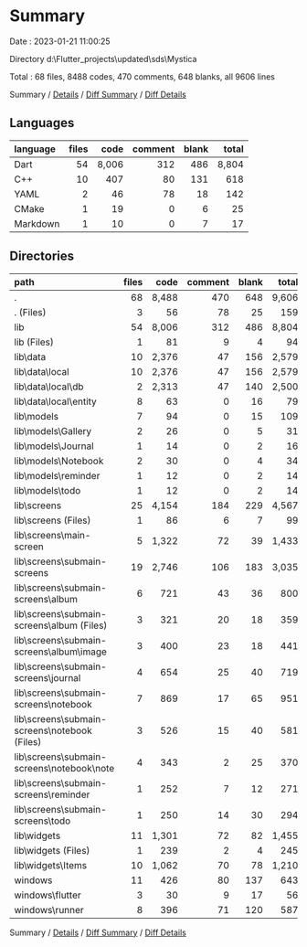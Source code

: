 # Summary

Date : 2023-01-21 11:00:25

Directory d:\\Flutter_projects\\updated\\sds\\Mystica

Total : 68 files,  8488 codes, 470 comments, 648 blanks, all 9606 lines

Summary / [Details](details.md) / [Diff Summary](diff.md) / [Diff Details](diff-details.md)

## Languages
| language | files | code | comment | blank | total |
| :--- | ---: | ---: | ---: | ---: | ---: |
| Dart | 54 | 8,006 | 312 | 486 | 8,804 |
| C++ | 10 | 407 | 80 | 131 | 618 |
| YAML | 2 | 46 | 78 | 18 | 142 |
| CMake | 1 | 19 | 0 | 6 | 25 |
| Markdown | 1 | 10 | 0 | 7 | 17 |

## Directories
| path | files | code | comment | blank | total |
| :--- | ---: | ---: | ---: | ---: | ---: |
| . | 68 | 8,488 | 470 | 648 | 9,606 |
| . (Files) | 3 | 56 | 78 | 25 | 159 |
| lib | 54 | 8,006 | 312 | 486 | 8,804 |
| lib (Files) | 1 | 81 | 9 | 4 | 94 |
| lib\\data | 10 | 2,376 | 47 | 156 | 2,579 |
| lib\\data\\local | 10 | 2,376 | 47 | 156 | 2,579 |
| lib\\data\\local\\db | 2 | 2,313 | 47 | 140 | 2,500 |
| lib\\data\\local\\entity | 8 | 63 | 0 | 16 | 79 |
| lib\\models | 7 | 94 | 0 | 15 | 109 |
| lib\\models\\Gallery | 2 | 26 | 0 | 5 | 31 |
| lib\\models\\Journal | 1 | 14 | 0 | 2 | 16 |
| lib\\models\\Notebook | 2 | 30 | 0 | 4 | 34 |
| lib\\models\\reminder | 1 | 12 | 0 | 2 | 14 |
| lib\\models\\todo | 1 | 12 | 0 | 2 | 14 |
| lib\\screens | 25 | 4,154 | 184 | 229 | 4,567 |
| lib\\screens (Files) | 1 | 86 | 6 | 7 | 99 |
| lib\\screens\\main-screen | 5 | 1,322 | 72 | 39 | 1,433 |
| lib\\screens\\submain-screens | 19 | 2,746 | 106 | 183 | 3,035 |
| lib\\screens\\submain-screens\\album | 6 | 721 | 43 | 36 | 800 |
| lib\\screens\\submain-screens\\album (Files) | 3 | 321 | 20 | 18 | 359 |
| lib\\screens\\submain-screens\\album\\image | 3 | 400 | 23 | 18 | 441 |
| lib\\screens\\submain-screens\\journal | 4 | 654 | 25 | 40 | 719 |
| lib\\screens\\submain-screens\\notebook | 7 | 869 | 17 | 65 | 951 |
| lib\\screens\\submain-screens\\notebook (Files) | 3 | 526 | 15 | 40 | 581 |
| lib\\screens\\submain-screens\\notebook\\note | 4 | 343 | 2 | 25 | 370 |
| lib\\screens\\submain-screens\\reminder | 1 | 252 | 7 | 12 | 271 |
| lib\\screens\\submain-screens\\todo | 1 | 250 | 14 | 30 | 294 |
| lib\\widgets | 11 | 1,301 | 72 | 82 | 1,455 |
| lib\\widgets (Files) | 1 | 239 | 2 | 4 | 245 |
| lib\\widgets\\Items | 10 | 1,062 | 70 | 78 | 1,210 |
| windows | 11 | 426 | 80 | 137 | 643 |
| windows\\flutter | 3 | 30 | 9 | 17 | 56 |
| windows\\runner | 8 | 396 | 71 | 120 | 587 |

Summary / [Details](details.md) / [Diff Summary](diff.md) / [Diff Details](diff-details.md)